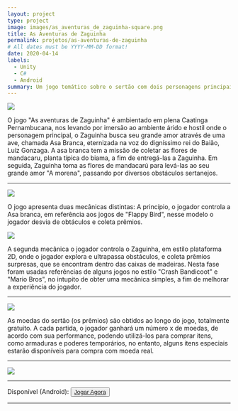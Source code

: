 ```yaml
---
layout: project
type: project
image: images/as_aventuras_de_zaguinha-square.png
title: As Aventuras de Zaguinha 
permalink: projetos/as-aventuras-de-zaguinha
# All dates must be YYYY-MM-DD format!
date: 2020-04-14
labels:
  - Unity
  - C#
  - Android
summary: Um jogo temático sobre o sertão com dois personagens principais, a Asa branca e o Zaguinha em busca de aventuras pelo sertão.
---
```


<img class="ui image" src="{{ site.baseurl }}/images/as_aventuras_de_zaguinha-header.png">

O jogo "As aventuras de Zaguinha" é ambientado em plena Caatinga Pernambucana, nos levando por imersão ao ambiente árido e hostil onde o personagem principal, o Zaguinha busca seu grande amor através de uma ave, chamada Asa Branca, eternizada na voz do digníssimo rei do Baião, Luíz Gonzaga.
A asa branca tem a missão de coletar as flores de mandacaru, planta típica do biama, a fim de  entregá-las a Zaguinha. Em seguida, Zaguinha toma as flores de mandacarú para levá-las ao seu grande amor "A morena", passando por diversos obstáculos sertanejos.
<hr>

<img class="ui image" src="{{ site.baseurl }}/images/screenshots/aaz-3.png">

O jogo apresenta duas mecânicas distintas: A princípio, o jogador controla a Asa branca, em referência aos jogos de "Flappy Bird", nesse modelo o jogador desvia de obtáculos e coleta prêmios.

<img class="ui image" src="{{ site.baseurl }}/images/screenshots/aaz-1.png">

A segunda mecânica o jogador controla o Zaguinha, em estilo plataforma 2D, onde o jogador explora e ultrapassa obstáculos, e coleta prêmios surpresas, que se encontram dentro das caixas de madeiras. Nesta fase foram usadas referências de alguns jogos no estilo "Crash Bandicoot" e "Mario Bros", no intupito de obter uma mecânica simples, a fim de melhorar a experiência do jogador.
<hr>

<img class="ui image" src="{{ site.baseurl }}/images/screenshots/aaz-2.png">

As moedas do sertão (os prêmios) são obtidos ao longo do jogo, totalmente gratuito. A cada partida, o jogador ganhará um número x de moedas, de acordo com sua performance, podendo utilizá-los para comprar itens, como  armaduras e poderes temporários, no entanto, alguns itens especiais estarão disponíveis para compra com moeda real.
<hr>

<img class="ui centered medium circular image" src="{{ site.baseurl }}/images/as_aventuras_de_zaguinha-playstore.png">

<hr>

<div>
  Disponível <i class="fas fa-check"></i> (Android):
  <button>
    <a href="https://play.google.com/store/apps/details?id=com.cakeRoll.asaventurasdezaguinha">
      <i class="fab fa-google-play"></i> Jogar Agora</a>
  </button>
</div>

<hr>